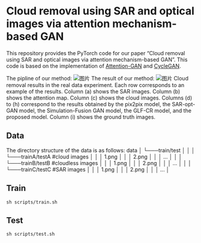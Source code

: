 # Cloud removal using SAR and optical images via attention mechanism-based GAN
This repository provides the PyTorch code for our paper “Cloud removal using SAR and optical images via attention mechanism-based GAN”. This code is based on the implementation of [Attention-GAN](https://github.com/xinyuanc91/Attention-GAN) and [CycleGAN](https://github.com/junyanz/pytorch-CycleGAN-and-pix2pix). 

The pipline of our method:
![图片](/fig/pipline.png "method pipline")
The result of our method:
![图片](/fig/result.png "result")
Cloud removal results in the real data experiment. Each row corresponds to an example of the results. Column (a) shows the SAR images. Column (b) shows the attention map. Column (c) shows the cloud images. Columns (d) to (h) correspond to the results obtained by the pix2pix model, the SAR-opt-GAN model, the Simulation-Fusion GAN model, the GLF-CR model, and the proposed model. Column (i) shows the ground truth images.

## Data
The directory structure of the data is as follows:
data
│
└───train/test
│   │
│   └───trainA/testA  #cloud images
│   │   │   1.png
│   │   │   2.png
│   │   │   ...
│   │
│   └───trainB/testB  #cloudless images
│   │   │   1.png
│   │   │   2.png
│   │   │   ...
│   │
│   └───trainC/testC  #SAR images
│   │   │   1.png
│   │   │   2.png
│   │   │   ...
│ 

## Train
    sh scripts/train.sh
## Test
    sh scripts/test.sh
